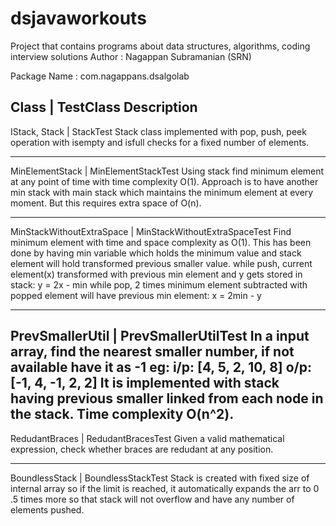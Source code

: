 ﻿# dsjavaworkouts
Project that contains programs about data structures, algorithms, coding interview solutions
Author : Nagappan Subramanian (SRN)

Package Name : com.nagappans.dsalgolab

Class                           | TestClass
    Description
---------------------------------------------------------------
IStack, Stack                   | StackTest
    Stack class implemented with pop, push, peek operation with isempty and isfull checks for a fixed number of elements.

---------------------------------------------------------------
MinElementStack                 | MinElementStackTest
    Using stack find minimum element at any point of time with time complexity O(1). Approach is to have another min stack with main stack
    which maintains the minimum element at every moment. But this requires extra space of O(n).

---------------------------------------------------------------
MinStackWithoutExtraSpace       | MinStackWithoutExtraSpaceTest
    Find minimum element with time and space complexity as O(1). This has been done by having min variable which holds
    the minimum value and stack element will hold transformed previous smaller value.
    while push, current element(x) transformed with previous min element and y gets stored in stack: y = 2x - min
    while pop, 2 times minimum element subtracted with popped element will have previous min element:    x = 2min - y

------------------------------------------------------------------
PrevSmallerUtil                 | PrevSmallerUtilTest
    In a input array, find the nearest smaller number, if not available have it as -1
        eg: i/p: [4, 5, 2, 10, 8]
            o/p: [-1, 4, -1, 2, 2]
    It is implemented with stack having previous smaller linked from each node in the stack. Time complexity O(n^2).
------------------------------------------------------------------
RedudantBraces                  | RedudantBracesTest
    Given a valid mathematical expression, check whether braces are redudant at any position.

------------------------------------------------------------------
BoundlessStack                  | BoundlessStackTest
    Stack is created with fixed size of internal array so if the limit is reached, it automatically expands the arr to 0
    .5 times more so that stack will not overflow and have any number of elements pushed.



